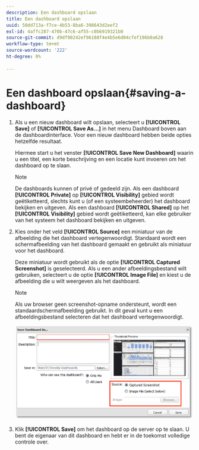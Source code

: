 ```yaml
---
description: Een dashboard opslaan
title: Een dashboard opslaan
uuid: 50dd713a-f7ce-4b53-8ba6-398643d2eef2
exl-id: 4affc287-470b-47c6-af55-c0b6919321b0
source-git-commit: d9df90242ef96188f4e4b5e6d04cfef196b0a628
workflow-type: tm+mt
source-wordcount: '222'
ht-degree: 0%

---
```


# Een dashboard opslaan{#saving-a-dashboard}

1. Als u een nieuw dashboard wilt opslaan, selecteert u **[!UICONTROL Save]** of **[!UICONTROL Save As…]** in het menu Dashboard boven aan de dashboardinterface. Voor een nieuw dashboard hebben beide opties hetzelfde resultaat.

   Hiermee start u het venster **[!UICONTROL Save New Dashboard]** waarin u een titel, een korte beschrijving en een locatie kunt invoeren om het dashboard op te slaan.

   >[!NOTE]
   >
   >De dashboards kunnen of privé of gedeeld zijn. Als een dashboard **[!UICONTROL Private]** op **[!UICONTROL Visibility]** gebied wordt geëtiketteerd, slechts kunt u (of een systeembeheerder) het dashboard bekijken en uitgeven. Als een dashboard **[!UICONTROL Shared]** op het **[!UICONTROL Visibility]** gebied wordt geëtiketteerd, kan elke gebruiker van het systeem het dashboard bekijken en uitgeven.

1. Kies onder het veld **[!UICONTROL Source]** een miniatuur van de afbeelding die het dashboard vertegenwoordigt. Standaard wordt een schermafbeelding van het dashboard gemaakt en gebruikt als miniatuur voor het dashboard.

   Deze miniatuur wordt gebruikt als de optie **[!UICONTROL Captured Screenshot]** is geselecteerd. Als u een ander afbeeldingsbestand wilt gebruiken, selecteert u de optie **[!UICONTROL Image File]** en kiest u de afbeelding die u wilt weergeven als het dashboard.

   >[!NOTE]
   >
   >Als uw browser geen screenshot-opname ondersteunt, wordt een standaardschermafbeelding gebruikt. In dit geval kunt u een afbeeldingsbestand selecteren dat het dashboard vertegenwoordigt.

   ![](assets/save.png)

1. Klik **[!UICONTROL Save]** om het dashboard op de server op te slaan. U bent de eigenaar van dit dashboard en hebt er in de toekomst volledige controle over.
